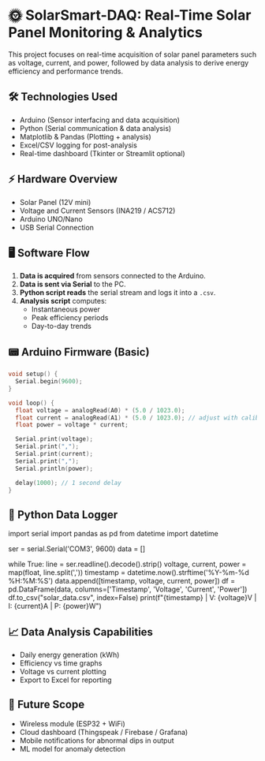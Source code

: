 # 🌞 SolarSmart-DAQ: Real-Time Solar Panel Monitoring & Analytics

This project focuses on real-time acquisition of solar panel parameters such as voltage, current, and power, followed by data analysis to derive energy efficiency and performance trends.

## 🛠️ Technologies Used

- Arduino (Sensor interfacing and data acquisition)
- Python (Serial communication & data analysis)
- Matplotlib & Pandas (Plotting + analysis)
- Excel/CSV logging for post-analysis
- Real-time dashboard (Tkinter or Streamlit optional)

## ⚡ Hardware Overview

- Solar Panel (12V mini)
- Voltage and Current Sensors (INA219 / ACS712)
- Arduino UNO/Nano
- USB Serial Connection

## 🖥️ Software Flow

1. **Data is acquired** from sensors connected to the Arduino.
2. **Data is sent via Serial** to the PC.
3. **Python script reads** the serial stream and logs it into a `.csv`.
4. **Analysis script** computes:
   - Instantaneous power
   - Peak efficiency periods
   - Day-to-day trends

## 📟 Arduino Firmware (Basic)

```cpp
void setup() {
  Serial.begin(9600);
}

void loop() {
  float voltage = analogRead(A0) * (5.0 / 1023.0);
  float current = analogRead(A1) * (5.0 / 1023.0); // adjust with calibration
  float power = voltage * current;

  Serial.print(voltage);
  Serial.print(",");
  Serial.print(current);
  Serial.print(",");
  Serial.println(power);

  delay(1000); // 1 second delay
}
```

## 🐍 Python Data Logger

import serial
import pandas as pd
from datetime import datetime

ser = serial.Serial('COM3', 9600)
data = []

while True:
    line = ser.readline().decode().strip()
    voltage, current, power = map(float, line.split(','))
    timestamp = datetime.now().strftime('%Y-%m-%d %H:%M:%S')
    data.append([timestamp, voltage, current, power])
    df = pd.DataFrame(data, columns=['Timestamp', 'Voltage', 'Current', 'Power'])
    df.to_csv("solar_data.csv", index=False)
    print(f"{timestamp} | V: {voltage}V | I: {current}A | P: {power}W")

## 📈 Data Analysis Capabilities

- Daily energy generation (kWh)
- Efficiency vs time graphs
- Voltage vs current plotting
- Export to Excel for reporting

## 🔮 Future Scope

- Wireless module (ESP32 + WiFi)
- Cloud dashboard (Thingspeak / Firebase / Grafana)
- Mobile notifications for abnormal dips in output
- ML model for anomaly detection
